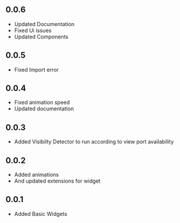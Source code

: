 ## 0.0.6

- Updated Documentation
- Fixed Ui issues
- Updated Components

## 0.0.5

- Fixed Import error

## 0.0.4

- Fixed animation speed
- Updated documentation

## 0.0.3

- Added Visibilty Detector to run according to view port availability

## 0.0.2

- Added animations
- And updated extensions for widget

## 0.0.1

- Added Basic Widgets
